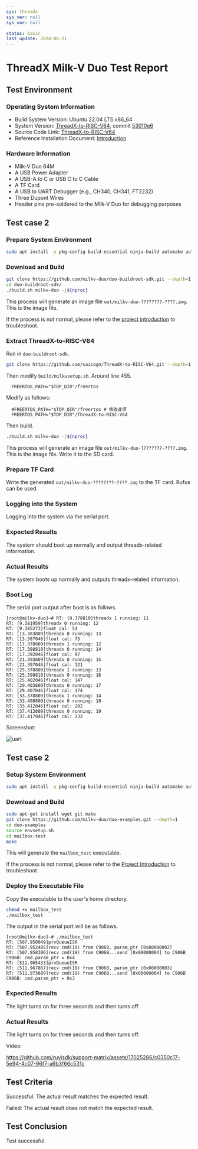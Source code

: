 ```yaml
---
sys: threadx
sys_ver: null
sys_var: null

status: basic
last_update: 2024-06-21
---
```


# ThreadX Milk-V Duo Test Report

## Test Environment

### Operating System Information

- Build System Version: Ubuntu 22.04 LTS x86_64
- System Version: [ThreadX-to-RISC-V64](https://github.com/saicogn/ThreadX-to-RISC-V64), commit [53010e6](https://github.com/saicogn/ThreadX-to-RISC-V64/commit/53010e6b5e5916c5e84c4faf4d1a93ad960dd566)
- Source Code Link: [ThreadX-to-RISC-V64](https://github.com/saicogn/ThreadX-to-RISC-V64)
- Reference Installation Document: [Introduction](https://github.com/saicogn/ThreadX-to-RISC-V64/blob/main/README.md)

### Hardware Information

- Milk-V Duo 64M
- A USB Power Adapter
- A USB-A to C or USB C to C Cable
- A TF Card
- A USB to UART Debugger (e.g., CH340, CH341, FT2232)
- Three Dupont Wires
- Header pins pre-soldered to the Milk-V Duo for debugging purposes

## Test case 2

### Prepare System Environment

```bash
sudo apt install -y pkg-config build-essential ninja-build automake autoconf libtool wget curl git gcc libssl-dev bc slib squashfs-tools android-sdk-libsparse-utils jq python3-distutils scons parallel tree python3-dev python3-pip device-tree-compiler ssh cpio fakeroot libncurses5 flex bison libncurses5-dev genext2fs rsync unzip dosfstools mtools tcl openssh-client cmake expect -y
```

### Download and Build

```bash
git clone https://github.com/milkv-duo/duo-buildroot-sdk.git --depth=1
cd duo-buildroot-sdk/
./build.sh milkv-duo -j${nproc}
```

This process will generate an image file `out/milkv-duo-????????-????.img`. This is the image file.

If the process is not normal, please refer to the [project introduction](https://github.com/milkv-duo/duo-buildroot-sdk/blob/develop/README-zh.md) to troubleshoot.

### Extract ThreadX-to-RISC-V64

Run in `duo-buildroot-sdk`.

```bash
git clone https://github.com/saicogn/ThreadX-to-RISC-V64.git --depth=1
```

Then modify `build/milkvsetup.sh`. Around line 455.

```text
  FREERTOS_PATH="$TOP_DIR"/freertos
```

Modify as follows:

```text
  #FREERTOS_PATH="$TOP_DIR"/freertos # 修改此项
  FREERTOS_PATH="$TOP_DIR"/ThreadX-to-RISC-V64
```

Then build.

```bash
./build.sh milkv-duo -j${nproc}
```

This process will generate an image file `out/milkv-duo-????????-????.img`. This is the image file. Write it to the SD card.

### Prepare TF Card

Write the generated `out/milkv-duo-????????-????.img` to the TF card. Rufus can be used.

### Logging into the System

Logging into the system via the serial port.

### Expected Results

The system should boot up normally and output threadx-related information.

### Actual Results

The system boots up normally and outputs threadx-related information.

### Boot Log

The serial port output after boot is as follows.

```text
[root@milkv-duo]~# RT: [9.378810]threadx 1 running: 11
RT: [9.381959]threadx 0 running: 12
RT: [9.385273]float cal: 54
RT: [13.383809]threadx 0 running: 13
RT: [13.387046]float cal: 75
RT: [17.378809]threadx 1 running: 12
RT: [17.388810]threadx 0 running: 14
RT: [17.392046]float cal: 97
RT: [21.393809]threadx 0 running: 15
RT: [21.397046]float cal: 121
RT: [25.378809]threadx 1 running: 13
RT: [25.398810]threadx 0 running: 16
RT: [25.402046]float cal: 147
RT: [29.403809]threadx 0 running: 17
RT: [29.407046]float cal: 174
RT: [33.378809]threadx 1 running: 14
RT: [33.408809]threadx 0 running: 18
RT: [33.412046]float cal: 202
RT: [37.413809]threadx 0 running: 19
RT: [37.417046]float cal: 232
```

Screenshot:

![uart](./img/uart.png)

## Test case 2

### Setup System Environment

```bash
sudo apt install -y pkg-config build-essential ninja-build automake autoconf libtool wget curl git gcc libssl-dev bc slib squashfs-tools android-sdk-libsparse-utils jq python3-distutils scons parallel tree python3-dev python3-pip device-tree-compiler ssh cpio fakeroot libncurses5 flex bison libncurses5-dev genext2fs rsync unzip dosfstools mtools tcl openssh-client cmake expect -y
```

### Download and Build

```bash
sudo apt-get install wget git make
git clone https://github.com/milkv-duo/duo-examples.git --depth=1
cd duo-examples
source envsetup.sh
cd mailbox-test
make
```

This will generate the `mailbox_test` executable.

If the process is not normal, please refer to the [Project Introduction](https://milkv.io/zh/docs/duo/getting-started/rtoscore) to troubleshoot.

### Deploy the Executable File

Copy the executable to the user's home directory.

```bash
chmod +x mailbox_test
./mailbox_test
```

The output in the serial port will be as follows.

```log
[root@milkv-duo]~# ./mailbox_test 
RT: [507.950049]prvQueueISR
RT: [507.952485]recv cmd(19) from C906B, param_ptr [0x00000002]
RT: [507.958306]recv cmd(19) from C906B...send [0x00000004] to C906B
C906B: cmd.param_ptr = 0x4
RT: [511.965433]prvQueueISR
RT: [511.967867]recv cmd(19) from C906B, param_ptr [0x00000003]
RT: [511.973689]recv cmd(19) from C906B...send [0x00000004] to C906B
C906B: cmd.param_ptr = 0x3
```

### Expected Results

The light turns on for three seconds and then turns off.

### Actual Results

The light turns on for three seconds and then turns off.

Video:

https://github.com/ruyisdk/support-matrix/assets/17025286/c0350c17-5e94-4c07-96f7-a6b3f66c531c


## Test Criteria

Successful: The actual result matches the expected result.

Failed: The actual result does not match the expected result.

## Test Conclusion

Test successful.
